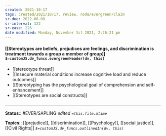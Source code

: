 ```yaml
---
created: 2021-10-17
tags: created/2021/10/17, review, node/evergreen/claim
sr-due: 2022-06-08
sr-interval: 122
sr-ease: 226
date modified: Monday, November 1st 2021, 2:26:21 pm
---
```


#### [[Stereotypes are beliefs, prejudices are feelings, and discrimination is treatment towards a group a member of group]] `$=customJS.dv_funcs.evergreenHeader(dv, this)`

- [[stereotype threat]]
- [[Insecure material conditions increase cognitive load and reduce outcomes]]
- [[Stereotyping has the psychological goal of comprehension and self-enhancement]]
- [[Stereotypes are social constructs]]

### <hr class="footnote"/>

**Status**:: #EVER/SAPLING 
*edited `=this.file.mtime`*

**Topics**:: [[prejudice]], [[discrimination]], [[Psychology]], [[social justice]], [[Civil Rights]]
*`$=customJS.dv_funcs.outlinedIn(dv, this)`*
